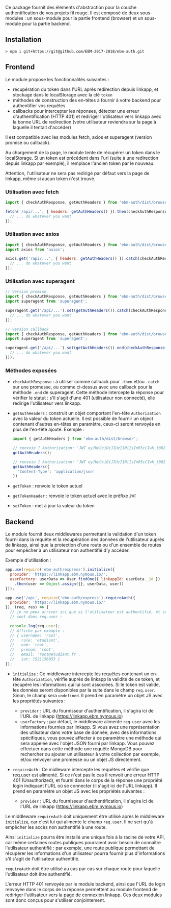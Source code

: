 Ce package fournit des éléments d'abstraction pour la couche authentification de vos projets fil rouge. Il est composé de deux sous-modules : un sous-module pour la partie frontend (browser) et un sous-module pour la partie backend.

## Installation

```
> npm i git+https://git@github.com/EBM-2017-2018/ebm-auth.git
```

## Frontend

Le module propose les fonctionnalités suivantes :
- récupération du token dans l'URL après redirection depuis linkapp, et stockage dans le localStorage avec la clé `token`
- méthodes de construction des en-têtes à fournir à votre backend pour authentifier vos requêtes
- callbacks pour intercepter les réponses, détecter une erreur d'authentification (HTTP 401) et rediriger l'utilisateur vers linkapp avec la bonne URL de redirection (votre utilisateur reviendra sur la page à laquelle il tentait d'accéder)

Il est compatible avec les modules fetch, axios et superagent (version promise ou callback).

Au chargement de la page, le module tente de récupérer un token dans le localStorage. Si un token est précédent dans l'url (suite à une redirection depuis linkapp par exemple), il remplace l'ancien token par le nouveau.

Attention, l'utilisateur ne sera pas redirigé par défaut vers la page de linkapp, même si aucun token n'est trouvé.

### Utilisation avec fetch

```js
import { checkAuthResponse, getAuthHeaders } from 'ebm-auth/dist/browser';

fetch('/api/...', { headers: getAuthHeaders() }).then(checkAuthResponse).then(res => {
  // ... do whatever you want
});
```

### Utilisation avec axios

```js
import { checkAuthResponse, getAuthHeaders } from 'ebm-auth/dist/browser';
import axios from 'axios';

axios.get('/api/...', { headers: getAuthHeaders() }).catch(checkAuthResponse).then(res => {
  // ... do whatever you want
});
```

### Utilisation avec superagent

```js
// Version promise
import { checkAuthResponse, getAuthHeaders } from 'ebm-auth/dist/browser';
import superagent from 'superagent';

superagent.get('/api/...').set(getAuthHeaders()).catch(checkAuthResponse).then(response => {
  // ... do whatever you want
});
```

```js
// Version callback
import { checkAuthResponse, getAuthHeaders } from 'ebm-auth/dist/browser';
import superagent from 'superagent';

superagent.get('/api/...').set(getAuthHeaders()).end(checkAuthResponse((err, response) => {
  // ... do whatever you want
}));
```

### Méthodes exposées

- `checkAuthResponse` : à utiliser comme callback pour `.then` et/ou `.catch` sur une promesse, ou comme ci-dessus avec une callback pour la méthode `.end` de superagent. Cette méthode intercepte la réponse pour vérifier le statut : s'il s'agit d'une 401 (utilisateur non connecté), elle redirige l'utilisateur vers linkapp.

- `getAuthHeaders` : construit un objet comportant l'en-tête `Authorization` avec la valeur du token actuelle. Il est possible de fournir un object contenant d'autres en-têtes en paramètre, ceux-ci seront renvoyés en plus de l'en-tête ajouté. Exemple :
  ```js
  import { getAuthHeaders } from 'ebm-auth/dist/browser';

  // renvoie { Authorization: 'JWT eyJhbGciOiJIUzI1NiIsInR5cCIwK_t802LJxkUN4T1E3jbMMA' }
  getAuthHeaders();

  // renvoie { Authorization: 'JWT eyJhbGciOiJIUzI1NiIsInR5cCIwK_t802LJxkUN4T1E3jbMMA', 'Content-Type': 'application/json' }
  getAuthHeaders({
    'Content-Type': 'application/json'
  })
  ```

- `getToken` : renvoie le token actuel

- `getTokenHeader` : renvoie le token actuel avec le préfixe `JWT`

- `setToken` : met à jour la valeur du token


## Backend

Le module fournit deux middlewares permettant la validation d'un token fourni dans la requête et la récupération des données de l'utilisateur auprès de linkapp, ainsi que la protection d'une route ou d'un ensemble de routes pour empêcher à un utilisateur non authentifié d'y accéder.

Exemple d'utilisation :

```js
app.use(require('ebm-auth/express').initialize({
  provider: 'https://linkapp.ebm.nymous.io/',
  userFactory: userData => User.findOne({ linkappId: userData._id })
    .then(user => Object.assign({}, userData, user))
}));

app.use('/api', require('ebm-auth/express').requireAuth({
  provider: 'https://linkapp.ebm.nymous.io/'
}), (req, res) => {
  // je ne peux arriver ici que si l'utilisateur est authentifié, et ses données
  // sont dans req.user :

  console.log(req.user);
  // Affiche par exemple :
  // { username: 'root',
  //   role: 'etudiant',
  //   nom: 'root',
  //   prenom: 'root',
  //   email: 'root@etudiant.fr',
  //   iat: 1521156053 }
});
```

- `ìnitialize` : 
  Ce middleware intercepte les requêtes contenant un en-tête `Authorization`, vérifie auprès de linkapp la validité de ce token, et récupère les informations qui lui sont associées. Si le token est valide, les données seront disponibles par la suite dans le champ `req.user`. Sinon, le champ sera `undefined`. Il prend en paramètre un objet JS avec les propriétés suivantes :
  - `provider` : URL du fournisseur d'authentification, il s'agira ici de l'URL de linkapp (https://linkapp.ebm.nymous.io)
  - `userFactory` : par défaut, le middleware alimente `req.user` avec les informations fournies par linkapp. Si vous avez une représentation des utilsateur dans votre base de donnée, avec des informations spécifiques, vous pouvez affecter à ce paramètre une méthode qui sera appelée avec l'objet JSON fourni par linkapp. Vous pouvez effectuer dans cette méthode une requête MongoDB pour rechercher ou ajouter un utilisateur à votre collection par exemple, et/ou renvoyer une promesse ou un objet JS directement.

- `requireAuth` : Ce midleware intercepte les requêtes et vérifie que req.user est alimenté. Si ce n'est pas le cas il renvoit une erreur HTTP 401 (Unauthorized), et fourni dans le corps de la réponse une propriété login indiquant l'URL où se connecter (il s'agit ici de l'URL linkapp). Il prend en paramètre un objet JS avec les propriétés suivantes :
  - `provider` : URL du fournisseur d'authentification, il s'agira ici de l'URL de linkapp (https://linkapp.ebm.nymous.io)

Le middleware `requireAuth` doit uniquement être utilisé après le middleware `initialize`, car c'est lui qui alimente le champ `req.user`. Il ne sert qu'à empêcher les accès non authentifié à une route.

Ainsi `initialize` pourra être installé une unique fois à la racine de votre API, car même certaines routes publiques pourraient avoir besoin de connaître l'utilisateur authentifié : par exemple, une route publique permettant de récupérer les informations d'un utilisateur pourra fournir plus d'informations s'il s'agit de l'utilisateur authentifié.

`requireAuth` doit être utilisé au cas par cas sur chaque route pour laquelle l'utilisateur doit être authentifié.

L'erreur HTTP 401 renvoyée par le module backend, ainsi que l'URL de login renvoyée dans le corps de la réponse permettent au module frontend de rediriger l'utilisateur vers la page de connexion linkapp. Ces deux modules sont donc conçus pour s'utiliser conjointement.
